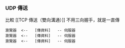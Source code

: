 ### UDP 傳送
比較 [[TCP 傳送（雙向溝通）]]
不用三向握手，就是一直傳
```
瀏覽器  <--   [傳資料]   -- 伺服器
瀏覽器  <--   [傳資料]   -- 伺服器
瀏覽器  <--   [傳資料]   -- 伺服器
```